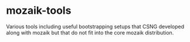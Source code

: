 # mozaik-tools
Various tools including useful bootstrapping  setups that CSNG developed along with mozaik but that do not fit into the core mozaik distribution.

